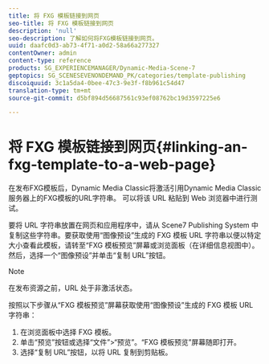 ```yaml
---
title: 将 FXG 模板链接到网页
seo-title: 将 FXG 模板链接到网页
description: 'null'
seo-description: 了解如何将FXG模板链接到网页。
uuid: daafc0d3-ab73-4f71-a0d2-58a66a277327
contentOwner: admin
content-type: reference
products: SG_EXPERIENCEMANAGER/Dynamic-Media-Scene-7
geptopics: SG_SCENESEVENONDEMAND_PK/categories/template-publishing
discoiquuid: 3c1a5da4-0bee-47c3-9e3f-f8b961c54d47
translation-type: tm+mt
source-git-commit: d5bf894d56687561c93ef08762bc19d3597225e6

---
```



# 将 FXG 模板链接到网页{#linking-an-fxg-template-to-a-web-page}

在发布FXG模板后，Dynamic Media Classic将激活引用Dynamic Media Classic服务器上的FXG模板的URL字符串。 可以将该 URL 粘贴到 Web 浏览器中进行测试。

要将 URL 字符串放置在网页和应用程序中，请从 Scene7 Publishing System 中复制这些字符串。要获取使用“图像预设”生成的 FXG 模板 URL 字符串以便以特定大小查看此模板，请转至“FXG 模板预览”屏幕或浏览面板（在详细信息视图中）。然后，选择一个“图像预设”并单击“复制 URL”按钮。

>[!NOTE]
>
>在发布资源之前，URL 处于非激活状态。

按照以下步骤从“FXG 模板预览”屏幕获取使用“图像预设”生成的 FXG 模板 URL 字符串：

1. 在浏览面板中选择 FXG 模板。
1. 单击“预览”按钮或选择“文件”>“预览”。“FXG 模板预览”屏幕随即打开。
1. 选择“复制 URL”按钮，以将 URL 复制到剪贴板。

